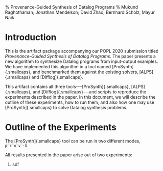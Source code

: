 % Provenance-Guided Synthesis of Datalog Programs
% Mukund Raghothaman; Jonathan Mendelson; David Zhao; Bernhard Scholz; Mayur Naik

Introduction
============

This is the artifact package accompanying our POPL 2020 submission titled _Provenance-Guided Synthesis of Datalog
Programs_. The paper presents a new algorithm to synthesize Datalog programs from input-output examples. We have
implemented this algorithm in a tool named [ProSynth]{.smallcaps}, and benchmarked them against the existing solvers,
[ALPS]{.smallcaps} and [Difflog]{.smallcaps}.

This artifact contains all three tools---[ProSynth]{.smallcaps}, [ALPS]{.smallcaps}, and [Difflog]{.smallcaps}---and
scripts to reproduce the experiments described in the paper. In this document, we will describe the outline of these
experiments, how to run them, and also how one may use [ProSynth]{.smallcaps} to solve Datalog synthesis problems.

Outline of the Experiments
==========================

The [ProSynth]{.smallcaps} tool can be run in two different modes, `p‾r‾o‾v‾-S`

All results presented in the paper arise out of two experiments:

1. sdf
